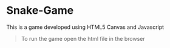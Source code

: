 # Snake-Game

This is a game developed using HTML5 Canvas and Javascript

>To run the game open the html file in the browser
